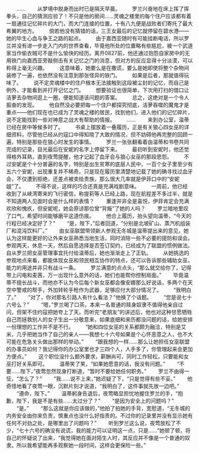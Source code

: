 　　……
　　从梦境中脱身而出时已是隔天早晨。
　　罗兰兴奋地在床上挥了挥拳头，自己的猜测应验了！不只是他的房间……灵魂之楼里的每个住户应该都有着一扇通往记忆碎片的大门，而大门连接的位置，十有八九便是战败者们寄托了最大希翼的地方。
　　倘若他没有猜错的话，三王女最后的记忆就停留在碧水港——她的毕生心血与争王之路的起点。
　　由于嘉西亚随时有可能挂断电话，所以罗兰并没有进一步走入门内的世界查看，毕竟他所处的位置略有些尴尬，被一个武道家当作偷衣贼可不是什么愉快的经历。离开0827前，他还通过抱怨自家房中的无用铁门向嘉西亚旁敲侧击有关记忆之门的消息，但对方的反应显得十分淡漠，可以称得上毫无兴趣。
　　这意味着，她要么是在撒谎，要么是她即使将整个杂物间装修了一遍，也依然没有注意到那张怪异的铁门。
　　如果是后者，那就值得玩味了。
　　说不定灵魂楼中的住户根本无法接触到这段被尘封的记忆，而自己是例外，才能看到并打开记忆之门。
　　想要验证也很简单，下次用打扫的借口让洁萝去杂物间逛上一圈，便能知道该问题的答案。
　　总之，这绝对是一个令人振奋的发现。
　　他自然没必要把每一个住户都探究彻底，洁萝吞噬的魔鬼才是重点——他们现在也已成为了灵魂之楼的居民，找到他们，进入他们的记忆碎片，说不定能找到一些对神意之战大有帮助的情报。
　　……
　　来到办公室，温蒂已经在房中等候多时了。
　　书桌上摆放着一叠履历，正是有关狼心四女巫的详细资料，尽管他已经从约寇口中得知晓了大致的情况，但不妨碍他再完整的回顾一遍，特别是那些在狼心时发生的事情。
　　罗兰一张张翻看着由温蒂和书卷共同完成的记录，目光最后在安妮的名字上停留下来。
　　最初听到安妮时，他还觉得格外耳熟，直到夜莺提醒，他才记起了血牙会与狼心女巫的那段恩怨。
　　不过安妮是个十分普遍的名字，特别是出生贫寒的底层人民中，一百个女子里至少有五六个安妮，出现重复并不稀奇。只是现在履历里清楚地记载了她的确寻找过血牙会，不仅遭到拒绝，还差点被卖给贵族，那么很大几率就是伊菲口中的“安妮姐”了。
　　不得不说，这样的巧合还真是充满戏剧意味。
　　一周前，他已经收到了从峡湾寄来的飞行密信，称提莉等人已经上路，现在航程差不多过半，就是不知道两人见面时会是什么样的表情？
　　重逢并非全是喜悦，伊菲肯定会充满欢欣和愧疚，但安妮呢，她会原谅那位曾“背叛”了她的人吗？
　　罗兰暗地里叹了口气，希望时间能够磨平这道伤痕。
　　他合上履历，抬头望向温蒂，“今天的行程已经决定好了？”
　　“是，陛下，”后者回道，“分别是北坡矿山、蒸汽机组装厂和混沌饮料厂。”
　　由女巫联盟带领新人参观无冬城是温蒂提出来的意见，她认为这样能更好的让外来女巫熟悉当地生活，同时消除一些不必要的提防和误会。参观两天，休息一天，然后自愿选择是否签订契约，已经成为了联盟的惯例做法。自从罗兰把女巫管理事宜托付给温蒂后，她也渐渐走上了正轨。
　　从她挑选的参观地点来看，都能体现女巫和领民相互协作的特点，还可以告诉那些辅助女巫，能力的用途并非只有战斗一条。
　　罗兰满意的点点头，“那么就交给你了，记得带上闪电和麦茜，万一出现什么意外的话，她们也能帮你控制局面。”
　　毕竟温蒂不擅长战斗，而他亦不认为今后每个新女巫都会像安娜那么好说话，多两个在天空中警戒的帮手，外加转轮手枪作为武器，足够应付大部分情况了。
　　“我明白了。”
　　“对了，你对那名引路人有什么看法？”他换了个话题。
　　“您是说七十六号么？”
　　“嗯，”罗兰喝了口茶，本来一名普通的赎身奴隶不值得他亲自过问，但架不住约寇把她夸上了天。而听完“老朋友”的讲述后，他也对这种甘愿牺牲自己而拯救别人的女子生出一分敬意来，如果底细和来历都没问题的话，给她安排一份理想的工作并不是不行。
　　“她和四位女巫的关系都颇为融洽，特别是艾米，几乎把她当作了自己的亲人——我想七十六号如果是个心怀恶意之人，也不大可能在危急关头做出那样的举动。”
　　“跟我想的一样……那么让她担任女巫联盟的办事员如何？我记得你的办公室里也才三四个人，人手多了，你管理起来会更加方便点。”
　　这个职位没什么额外要求，薪酬尚可，同时工作轻松，只要能和女巫打好关系即可。
　　温蒂笑了笑，“如果她愿意的话，我没有问题。”
　　“不要……陛下，”夜莺忽然现身打断道，“暂时不要给她任何职务。”
　　罗兰不由得一怔，“怎么了？”
　　“我……说不上来，”她迟疑了下，“只是觉得有些不妥。”
　　他奇怪地看了夜莺一眼，沉默片刻才说道，“我明白了，这件事就先放一边吧。”
　　“遵命，陛下。”
　　温蒂躬身告退后，夜莺略显担忧地握住罗兰的手，“抱歉，陛下，我是不是有些……太过分了？”
　　“是因为安全上的问题吗？”
　　“是。”
　　“那么这就是你应该做的，”他拍了拍她的手背，宽慰道，“无冬城的内务安全由你来负责，慎重点也没什么好指责的。不过你的记录里并没有显示她有任何不对劲之处，是哪里出了问题吗？”
　　听到罗兰这么说，夜莺放松了不少，“七十六号的确没有说谎，我的能力可以证明这一点，只是……”她顿了顿，将自己的怀疑说了出来，“我觉得她在面对陌生人时，其反应并不像是一个普通的奴隶。所以我希望能再多观察她一段时间，这样会更保险一些。”